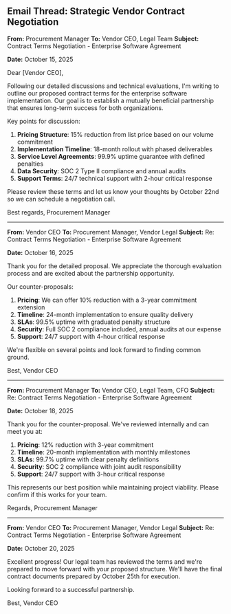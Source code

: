 ## Email Thread: Strategic Vendor Contract Negotiation

**From:** Procurement Manager
**To:** Vendor CEO, Legal Team
**Subject:** Contract Terms Negotiation - Enterprise Software Agreement

**Date:** October 15, 2025

Dear [Vendor CEO],

Following our detailed discussions and technical evaluations, I'm writing to outline our proposed contract terms for the enterprise software implementation. Our goal is to establish a mutually beneficial partnership that ensures long-term success for both organizations.

Key points for discussion:
1. **Pricing Structure**: 15% reduction from list price based on our volume commitment
2. **Implementation Timeline**: 18-month rollout with phased deliverables
3. **Service Level Agreements**: 99.9% uptime guarantee with defined penalties
4. **Data Security**: SOC 2 Type II compliance and annual audits
5. **Support Terms**: 24/7 technical support with 2-hour critical response

Please review these terms and let us know your thoughts by October 22nd so we can schedule a negotiation call.

Best regards,
Procurement Manager

---

**From:** Vendor CEO
**To:** Procurement Manager, Vendor Legal
**Subject:** Re: Contract Terms Negotiation - Enterprise Software Agreement

**Date:** October 16, 2025

Thank you for the detailed proposal. We appreciate the thorough evaluation process and are excited about the partnership opportunity.

Our counter-proposals:
1. **Pricing**: We can offer 10% reduction with a 3-year commitment extension
2. **Timeline**: 24-month implementation to ensure quality delivery
3. **SLAs**: 99.5% uptime with graduated penalty structure
4. **Security**: Full SOC 2 compliance included, annual audits at our expense
5. **Support**: 24/7 support with 4-hour critical response

We're flexible on several points and look forward to finding common ground.

Best,
Vendor CEO

---

**From:** Procurement Manager
**To:** Vendor CEO, Legal Team, CFO
**Subject:** Re: Contract Terms Negotiation - Enterprise Software Agreement

**Date:** October 18, 2025

Thank you for the counter-proposal. We've reviewed internally and can meet you at:

1. **Pricing**: 12% reduction with 3-year commitment
2. **Timeline**: 20-month implementation with monthly milestones
3. **SLAs**: 99.7% uptime with clear penalty definitions
4. **Security**: SOC 2 compliance with joint audit responsibility
5. **Support**: 24/7 support with 3-hour critical response

This represents our best position while maintaining project viability. Please confirm if this works for your team.

Regards,
Procurement Manager

---

**From:** Vendor CEO
**To:** Procurement Manager, Vendor Legal
**Subject:** Re: Contract Terms Negotiation - Enterprise Software Agreement

**Date:** October 20, 2025

Excellent progress! Our legal team has reviewed the terms and we're prepared to move forward with your proposed structure. We'll have the final contract documents prepared by October 25th for execution.

Looking forward to a successful partnership.

Best,
Vendor CEO

